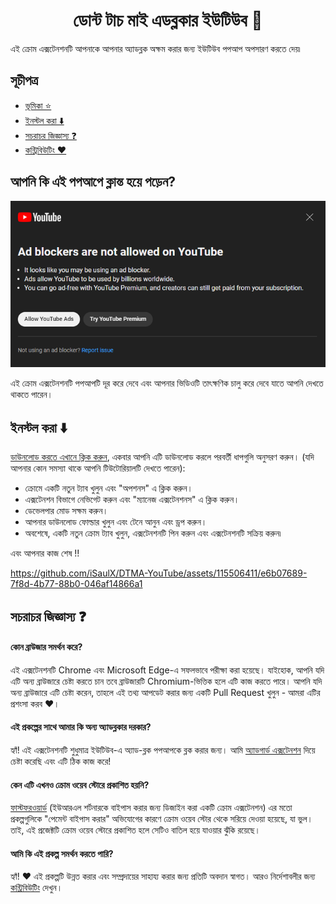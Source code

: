 <h1 align='center'>ডোন্ট টাচ মাই এডব্লকার ইউটিউব 🚫</h1>

এই ক্রোম এক্সটেনশনটি আপনাকে আপনার অ্যাডব্লক অক্ষম করার জন্য ইউটিউব পপআপ অপসারণ করতে দেয়৷

## সূচীপত্র

- [ভূমিকা ⭐](#আপনি-কি-এই-পপআপে-ক্লান্ত-হয়ে-পড়েন)
- [ইনস্টল করা ⬇️](#ইনস্টল-করা-%EF%B8%8F)
- [সচরাচর জিজ্ঞাস্য ❓](#সচরাচর-জিজ্ঞাস্য-)
- [কন্ট্রিবিউটিং ❤️ ](/CONTRIBUTING.md)

## আপনি কি এই পপআপে ক্লান্ত হয়ে পড়েন?

![pop-up](/images/popUp.png)

এই ক্রোম এক্সটেনশনটি পপআপটি দূর করে দেবে এবং আপনার ভিডিওটি তাৎক্ষণিক চালু করে দেবে যাতে আপনি দেখতে থাকতে পারেন।

## ইনস্টল করা ⬇️

[ডাউনলোড করতে এখানে ক্লিক করুন](/releases/download/v1.2/source.v1.2.zip), একবার আপনি এটি ডাউনলোড করলে পরবর্তী ধাপগুলি অনুসরণ করুন। (যদি আপনার কোন সমস্যা থাকে আপনি টিউটোরিয়ালটি দেখতে পারেন):

- ক্রোমে একটি নতুন ট্যাব খুলুন এবং "অপশনস" এ ক্লিক করুন।
- এক্সটেনশন বিভাগে নেভিগেট করুন এবং "ম্যানেজ এক্সটেনশনস" এ ক্লিক করুন।
- ডেভেলপার মোড সক্ষম করুন।
- আপনার ডাউনলোড ফোল্ডার খুলুন এবং টেনে আনুন এবং ড্রপ করুন।
- অবশেষে, একটি নতুন ক্রোম ট্যাব খুলুন, এক্সটেনশনটি পিন করুন এবং এক্সটেনশনটি সক্রিয় করুন৷

এবং আপনার কাজ শেষ !!

https://github.com/iSaulX/DTMA-YouTube/assets/115506411/e6b07689-7f8d-4b77-88b0-046af14866a1

## সচরাচর জিজ্ঞাস্য ❓

#### কোন ব্রাউজার সমর্থন করে?

এই এক্সটেনশনটি Chrome এবং Microsoft Edge-এ সফলভাবে পরীক্ষা করা হয়েছে। যাইহোক, আপনি যদি এটি অন্য ব্রাউজারে চেষ্টা করতে চান তবে ব্রাউজারটি Chromium-ভিত্তিক হলে এটি কাজ করতে পারে। আপনি যদি অন্য ব্রাউজারে এটি চেষ্টা করেন, তাহলে এই তথ্য আপডেট করার জন্য একটি Pull Request খুলুন - আমরা এটির প্রশংসা করব ❤️।

#### এই প্রকল্পের সাথে আমার কি অন্য অ্যাডব্লকার দরকার?

হ্যাঁ! এই এক্সটেনশনটি শুধুমাত্র ইউটিউব-এ অ্যাড-ব্লক পপআপকে ব্লক করার জন্য। আমি [অ্যাডগার্ড এক্সটেনশন](https://adguard.com/es/welcome.html) দিয়ে চেষ্টা করেছি এবং এটি ঠিক কাজ করে!

#### কেন এটি এখনও ক্রোম ওয়েব স্টোরে প্রকাশিত হয়নি?

[ফাস্টফরওয়ার্ড](https://github.com/FastForwardTeam/FastForward) (ইউআরএল শর্টনারকে বাইপাস করার জন্য ডিজাইন করা একটি ক্রোম এক্সটেনশন) এর মতো প্রকল্পগুলিকে "পেমেন্ট বাইপাস করার" অভিযোগের কারণে ক্রোম ওয়েব স্টোর থেকে সরিয়ে দেওয়া হয়েছে, যা ভুল। তাই, এই প্রজেক্টটি ক্রোম ওয়েব স্টোরে প্রকাশিত হলে সেটিও বাতিল হয়ে যাওয়ার ঝুঁকি রয়েছে।

#### আমি কি এই প্রকল্প সমর্থন করতে পারি?

হ্যাঁ! ❤️ এই প্রকল্পটি উন্নত করার এবং সম্প্রদায়ের সাহায্য করার জন্য প্রতিটি অবদান স্বাগত। আরও নির্দেশাবলীর জন্য [কন্ট্রিবিউটিং](/CONTRIBUTING.md) দেখুন।
